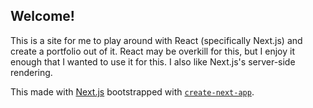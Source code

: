 ## Welcome!

This is a site for me to play around with React (specifically Next.js) and create a portfolio out of it. React may be overkill for this, but I enjoy it enough that I wanted to use it for this. I also like Next.js's server-side rendering.

This made with [Next.js](https://nextjs.org/) bootstrapped with [`create-next-app`](https://github.com/vercel/next.js/tree/canary/packages/create-next-app).